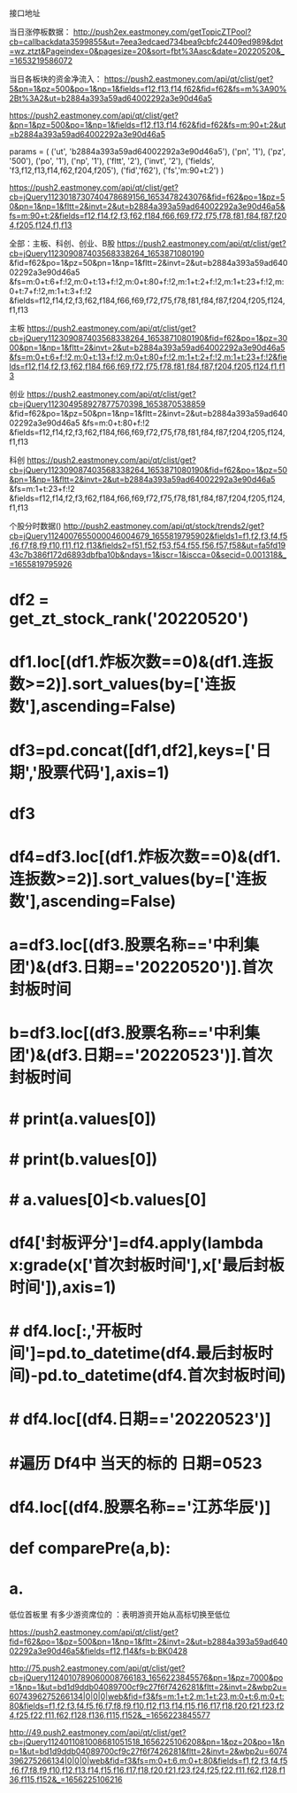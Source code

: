 接口地址


当日涨停板数据：
http://push2ex.eastmoney.com/getTopicZTPool?cb=callbackdata3599855&ut=7eea3edcaed734bea9cbfc24409ed989&dpt=wz.ztzt&Pageindex=0&pagesize=20&sort=fbt%3Aasc&date=20220520&_=1653219586072

当日各板块的资金净流入：
https://push2.eastmoney.com/api/qt/clist/get?5&pn=1&pz=500&po=1&np=1&fields=f12,f13,f14,f62&fid=f62&fs=m%3A90%2Bt%3A2&ut=b2884a393a59ad64002292a3e90d46a5

https://push2.eastmoney.com/api/qt/clist/get?&pn=1&pz=500&po=1&np=1&fields=f12,f13,f14,f62&fid=f62&fs=m:90+t:2&ut=b2884a393a59ad64002292a3e90d46a5

params = (
        ('ut', 'b2884a393a59ad64002292a3e90d46a5'),
        ('pn', '1'),
        ('pz', '500'),
        ('po', '1'),
        ('np', '1'),
        ('fltt', '2'),
        ('invt', '2'),
        ('fields', 'f3,f12,f13,f14,f62,f204,f205'),
        ('fid','f62'),
        ('fs','m:90+t:2')
    )


https://push2.eastmoney.com/api/qt/clist/get?cb=jQuery1123018730740478689156_1653478243076&fid=f62&po=1&pz=50&pn=1&np=1&fltt=2&invt=2&ut=b2884a393a59ad64002292a3e90d46a5&fs=m:90+t:2&fields=f12,f14,f2,f3,f62,f184,f66,f69,f72,f75,f78,f81,f84,f87,f204,f205,f124,f1,f13



全部：主板、科创、创业、B股
https://push2.eastmoney.com/api/qt/clist/get?cb=jQuery112309087403568338264_1653871080190
&fid=f62&po=1&pz=50&pn=1&np=1&fltt=2&invt=2&ut=b2884a393a59ad64002292a3e90d46a5
&fs=m:0+t:6+f:!2,m:0+t:13+f:!2,m:0+t:80+f:!2,m:1+t:2+f:!2,m:1+t:23+f:!2,m:0+t:7+f:!2,m:1+t:3+f:!2
&fields=f12,f14,f2,f3,f62,f184,f66,f69,f72,f75,f78,f81,f84,f87,f204,f205,f124,f1,f13

主板
https://push2.eastmoney.com/api/qt/clist/get?cb=jQuery112309087403568338264_1653871080190&fid=f62&po=1&pz=3000&pn=1&np=1&fltt=2&invt=2&ut=b2884a393a59ad64002292a3e90d46a5&fs=m:0+t:6+f:!2,m:0+t:13+f:!2,m:0+t:80+f:!2,m:1+t:2+f:!2,m:1+t:23+f:!2&fields=f12,f14,f2,f3,f62,f184,f66,f69,f72,f75,f78,f81,f84,f87,f204,f205,f124,f1,f13

创业
https://push2.eastmoney.com/api/qt/clist/get?cb=jQuery112304958927877570398_1653870538859
&fid=f62&po=1&pz=50&pn=1&np=1&fltt=2&invt=2&ut=b2884a393a59ad64002292a3e90d46a5
&fs=m:0+t:80+f:!2
&fields=f12,f14,f2,f3,f62,f184,f66,f69,f72,f75,f78,f81,f84,f87,f204,f205,f124,f1,f13

科创
https://push2.eastmoney.com/api/qt/clist/get?cb=jQuery112309087403568338264_1653871080190&fid=f62&po=1&pz=50&pn=1&np=1&fltt=2&invt=2&ut=b2884a393a59ad64002292a3e90d46a5
&fs=m:1+t:23+f:!2
&fields=f12,f14,f2,f3,f62,f184,f66,f69,f72,f75,f78,f81,f84,f87,f204,f205,f124,f1,f13

个股分时数据()
http://push2.eastmoney.com/api/qt/stock/trends2/get?cb=jQuery1124007655000046004679_1655819795902&fields1=f1,f2,f3,f4,f5,f6,f7,f8,f9,f10,f11,f12,f13&fields2=f51,f52,f53,f54,f55,f56,f57,f58&ut=fa5fd1943c7b386f172d6893dbfba10b&ndays=1&iscr=1&iscca=0&secid=0.001318&_=1655819795926

# df2 = get_zt_stock_rank('20220520')
# df1.loc[(df1.炸板次数==0)&(df1.连扳数>=2)].sort_values(by=['连扳数'],ascending=False)

# df3=pd.concat([df1,df2],keys=['日期','股票代码'],axis=1)
# df3

# df4=df3.loc[(df1.炸板次数==0)&(df1.连扳数>=2)].sort_values(by=['连扳数'],ascending=False)
# a=df3.loc[(df3.股票名称=='中利集团')&(df3.日期=='20220520')].首次封板时间
# b=df3.loc[(df3.股票名称=='中利集团')&(df3.日期=='20220523')].首次封板时间
# # print(a.values[0])
# # print(b.values[0])
# # a.values[0]<b.values[0]
# df4['封板评分']=df4.apply(lambda x:grade(x['首次封板时间'],x['最后封板时间']),axis=1)
# # df4.loc[:,'开板时间']=pd.to_datetime(df4.最后封板时间)-pd.to_datetime(df4.首次封板时间)
# # df4.loc[(df4.日期=='20220523')]
# #遍历 Df4中 当天的标的 日期=0523

# df4.loc[(df4.股票名称=='江苏华辰')]
# def comparePre(a,b):
#     a.

低位首板里 有多少游资席位的 ：表明游资开始从高标切换至低位




https://push2.eastmoney.com/api/qt/clist/get?fid=f62&po=1&pz=500&pn=1&np=1&fltt=2&invt=2&ut=b2884a393a59ad64002292a3e90d46a5&fields=f12,f14&fs=b:BK0428


http://75.push2.eastmoney.com/api/qt/clist/get?cb=jQuery1124010789060008766183_1656223845576&pn=1&pz=7000&po=1&np=1&ut=bd1d9ddb04089700cf9c27f6f7426281&fltt=2&invt=2&wbp2u=6074396275266134|0|0|0|web&fid=f3&fs=m:1+t:2,m:1+t:23,m:0+t:6,m:0+t:80&fields=f1,f2,f3,f4,f5,f6,f7,f8,f9,f10,f12,f13,f14,f15,f16,f17,f18,f20,f21,f23,f24,f25,f22,f11,f62,f128,f136,f115,f152&_=1656223845577

http://49.push2.eastmoney.com/api/qt/clist/get?cb=jQuery1124011081008681051518_1656225106208&pn=1&pz=20&po=1&np=1&ut=bd1d9ddb04089700cf9c27f6f7426281&fltt=2&invt=2&wbp2u=6074396275266134|0|0|0|web&fid=f3&fs=m:0+t:6,m:0+t:80&fields=f1,f2,f3,f4,f5,f6,f7,f8,f9,f10,f12,f13,f14,f15,f16,f17,f18,f20,f21,f23,f24,f25,f22,f11,f62,f128,f136,f115,f152&_=1656225106216
